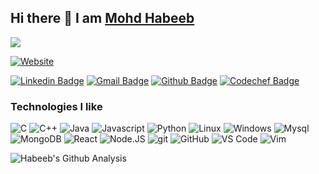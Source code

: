 ## Hi there 👋 I am [Mohd Habeeb](https://mhdh-9.github.io/website/)
<img src="https://komarev.com/ghpvc/?username=souravrax" />

[![Website](https://img.shields.io/badge/-souravrakshit.me-black?style=flat-pill&logo=google-chrome&logoColor=white&link=https://mhdh-9.github.io/website/)](https://mhdh-9.github.io/website/)
  
[![Linkedin Badge](https://img.shields.io/badge/-souravrax-blue?style=flat-pill&logo=Linkedin&logoColor=white&link=https://www.linkedin.com/in/habget99/)](https://www.linkedin.com/in/habget99/)
[![Gmail Badge](https://img.shields.io/badge/-rakshitsourav3@gmail.com-red?style=flat-pill&logo=Gmail&logoColor=white&link=mailto:habeeb.17231@knit.ac.in)](mailto:habeeb.17231@knit.ac.in)
[![Github Badge](https://img.shields.io/badge/-souravrax-black?style=flat-pill&logo=github&logoColor=white&link=https://github.com/mhdh-9/)](https://github.com/mhdh-9/)
[![Codechef Badge](https://img.shields.io/badge/-carfry-brown?style=flat-pill&logo=codechef&logoColor=white&link=https://www.codechef.com/users/habget)](https://www.codechef.com/users/habget)


<h3>Technologies I like</h3>
<p>
  <img alt="C" src="https://img.shields.io/badge/-blue?style=flat-pill&logo=c&logoColor=white" />
  <img alt="C++" src="https://img.shields.io/badge/++-darkblue?style=flat-pill&logo=C&logoColor=white" />
  <img alt="Java" src="https://img.shields.io/badge/-Java-orange?style=flat-pill&logo=java&logoColor=white" />
  <img alt="Javascript" src="https://img.shields.io/badge/-Javascript-000?style=flat-pill&logo=javascript&logo_color=000000" />
  <img alt="Python" src="https://img.shields.io/badge/-Python-3776AB?style=flat-pill&logo=Python&logoColor=white" />

  <img alt="Linux" src="https://img.shields.io/badge/-Linux-FCC624?style=flat-pill&logo=Linux&logoColor=black" />
  <img alt="Windows" src="https://img.shields.io/badge/-Windows-0174cd?style=flat-pill&logo=windows&logoColor=white" />



  <img alt="Mysql" src="https://img.shields.io/badge/-MySql-FCC624?style=flat-pill&logo=mySQL&logoColor=white" />
  <img alt="MongoDB" src="https://img.shields.io/badge/-MongoDB-rgb(15 181 84)?style=flat-pill&logo=mongodb&logoColor=white" />
  <img alt="React" src="https://img.shields.io/badge/-React.JS-4479A1?style=flat-pill&logo=react&logoColor=white" />
  <img alt="Node.JS" src="https://img.shields.io/badge/-Node.JS-019331?style=flat-pill&logo=node.js&logoColor=white" />

  <img alt="git" src="https://img.shields.io/badge/-Git-F05032?style=flat-pill&logo=git&logoColor=white" />
  <img alt="GitHub" src="https://img.shields.io/badge/-GitHub-181717?style=flat-pill&logo=GitHub&logoColor=white" />
  <img alt="VS Code" src="https://img.shields.io/badge/-VS Code-0066B8?style=flat-pill&logo=visual-studio-code" />
  <img alt="Vim" src="https://img.shields.io/badge/-Vim-019331?style=flat-pill&logo=vim&logoColor=white" />
</p>


![Habeeb's Github Analysis](https://github-readme-stats.vercel.app/api?username=mhdh-9&hide_title=true&show_owner=true&show_icons=true&hide_border=true&theme=dark)

